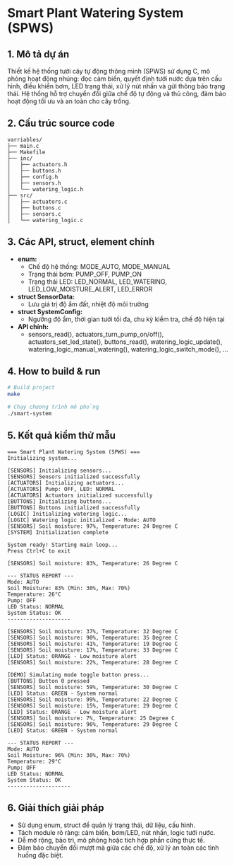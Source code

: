 # Smart Plant Watering System (SPWS)

## 1. Mô tả dự án
Thiết kế hệ thống tưới cây tự động thông minh (SPWS) sử dụng C, mô phỏng hoạt động nhúng: đọc cảm biến, quyết định tưới nước dựa trên cấu hình, điều khiển bơm, LED trạng thái, xử lý nút nhấn và gửi thông báo trạng thái. Hệ thống hỗ trợ chuyển đổi giữa chế độ tự động và thủ công, đảm bảo hoạt động tối ưu và an toàn cho cây trồng.

## 2. Cấu trúc source code
```
varriables/
├── main.c                 
├── Makefile               
├── inc/
│   ├── actuators.h         
│   ├── buttons.h          
│   ├── config.h            
│   ├── sensors.h          
│   └── watering_logic.h    
├── src/
│   ├── actuators.c         
│   ├── buttons.c           
│   ├── sensors.c           
│   └── watering_logic.c    
```

## 3. Các API, struct, element chính
- **enum:**
  - Chế độ hệ thống: MODE_AUTO, MODE_MANUAL
  - Trạng thái bơm: PUMP_OFF, PUMP_ON
  - Trạng thái LED: LED_NORMAL, LED_WATERING, LED_LOW_MOISTURE_ALERT, LED_ERROR
- **struct SensorData:**
  - Lưu giá trị độ ẩm đất, nhiệt độ môi trường
- **struct SystemConfig:**
  - Ngưỡng độ ẩm, thời gian tưới tối đa, chu kỳ kiểm tra, chế độ hiện tại
- **API chính:**
  - sensors_read(), actuators_turn_pump_on/off(), actuators_set_led_state(), buttons_read(), watering_logic_update(), watering_logic_manual_watering(), watering_logic_switch_mode(), ...

## 4. How to build & run
```bash
# Build project
make

# Chạy chương trình mô phỏng
./smart-system
```

## 5. Kết quả kiểm thử mẫu
```
=== Smart Plant Watering System (SPWS) ===
Initializing system...

[SENSORS] Initializing sensors...
[SENSORS] Sensors initialized successfully
[ACTUATORS] Initializing actuators...
[ACTUATORS] Pump: OFF, LED: NORMAL
[ACTUATORS] Actuators initialized successfully
[BUTTONS] Initializing buttons...
[BUTTONS] Buttons initialized successfully
[LOGIC] Initializing watering logic...
[LOGIC] Watering logic initialized - Mode: AUTO
[SENSORS] Soil moisture: 97%, Temperature: 24 Degree C
[SYSTEM] Initialization complete

System ready! Starting main loop...
Press Ctrl+C to exit

[SENSORS] Soil moisture: 83%, Temperature: 26 Degree C

--- STATUS REPORT ---
Mode: AUTO
Soil Moisture: 83% (Min: 30%, Max: 70%)
Temperature: 26°C
Pump: OFF
LED Status: NORMAL
System Status: OK
--------------------

[SENSORS] Soil moisture: 37%, Temperature: 32 Degree C
[SENSORS] Soil moisture: 90%, Temperature: 35 Degree C
[SENSORS] Soil moisture: 41%, Temperature: 19 Degree C
[SENSORS] Soil moisture: 17%, Temperature: 33 Degree C
[LED] Status: ORANGE - Low moisture alert
[SENSORS] Soil moisture: 22%, Temperature: 28 Degree C

[DEMO] Simulating mode toggle button press...
[BUTTONS] Button 0 pressed
[SENSORS] Soil moisture: 59%, Temperature: 30 Degree C
[LED] Status: GREEN - System normal
[SENSORS] Soil moisture: 99%, Temperature: 22 Degree C
[SENSORS] Soil moisture: 15%, Temperature: 29 Degree C
[LED] Status: ORANGE - Low moisture alert
[SENSORS] Soil moisture: 7%, Temperature: 25 Degree C
[SENSORS] Soil moisture: 96%, Temperature: 29 Degree C
[LED] Status: GREEN - System normal

--- STATUS REPORT ---
Mode: AUTO
Soil Moisture: 96% (Min: 30%, Max: 70%)
Temperature: 29°C
Pump: OFF
LED Status: NORMAL
System Status: OK
--------------------
```

## 6. Giải thích giải pháp
- Sử dụng enum, struct để quản lý trạng thái, dữ liệu, cấu hình.
- Tách module rõ ràng: cảm biến, bơm/LED, nút nhấn, logic tưới nước.
- Dễ mở rộng, bảo trì, mô phỏng hoặc tích hợp phần cứng thực tế.
- Đảm bảo chuyển đổi mượt mà giữa các chế độ, xử lý an toàn các tình huống đặc biệt.
